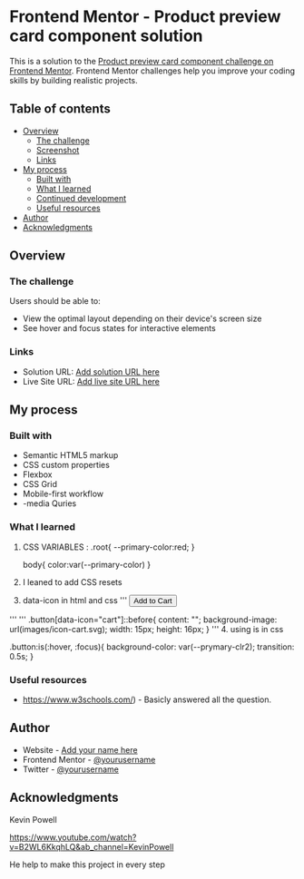 # Frontend Mentor - Product preview card component solution

This is a solution to the [Product preview card component challenge on Frontend Mentor](https://www.frontendmentor.io/challenges/product-preview-card-component-GO7UmttRfa). Frontend Mentor challenges help you improve your coding skills by building realistic projects. 

## Table of contents

- [Overview](#overview)
  - [The challenge](#the-challenge)
  - [Screenshot](#screenshot)
  - [Links](#links)
- [My process](#my-process)
  - [Built with](#built-with)
  - [What I learned](#what-i-learned)
  - [Continued development](#continued-development)
  - [Useful resources](#useful-resources)
- [Author](#author)
- [Acknowledgments](#acknowledgments)

## Overview

### The challenge

Users should be able to:

- View the optimal layout depending on their device's screen size
- See hover and focus states for interactive elements


### Links

- Solution URL: [Add solution URL here](https://your-solution-url.com)
- Live Site URL: [Add live site URL here](https://your-live-site-url.com)

## My process

### Built with

- Semantic HTML5 markup
- CSS custom properties
- Flexbox
- CSS Grid
- Mobile-first workflow
- -media Quries


### What I learned

1. CSS VARIABLES :
   .root{ --primary-color:red;
   }
   
   body{
   color:var(--primary-color)
   }

2. I leaned to add CSS resets

3. data-icon in html and css
'''
   <button class="button" data-icon="cart">Add to Cart</button>

'''
'''
.button[data-icon="cart"]::before{
    content: "";
    background-image: url(images/icon-cart.svg);
    width: 15px;
    height: 16px;
}
'''
4. using is in css

.button:is(:hover, :focus){
    background-color: var(--prymary-clr2);
    transition: 0.5s;
}


### Useful resources

- https://www.w3schools.com/) - Basicly answered all the question.

## Author

- Website - [Add your name here](https://www.your-site.com)
- Frontend Mentor - [@yourusername](https://www.frontendmentor.io/profile/yourusername)
- Twitter - [@yourusername](https://www.twitter.com/yourusername)


## Acknowledgments

Kevin Powell

https://www.youtube.com/watch?v=B2WL6KkqhLQ&ab_channel=KevinPowell

He help to make this project in every step
